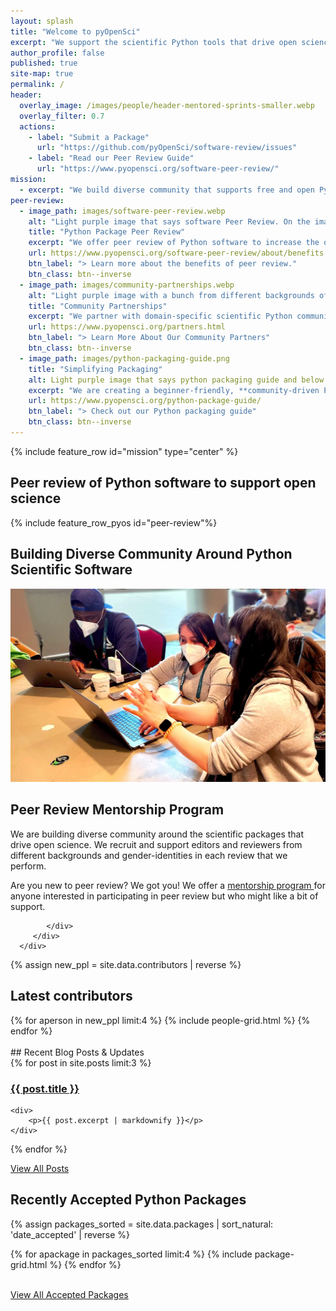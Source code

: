 ```yaml
---
layout: splash
title: "Welcome to pyOpenSci"
excerpt: "We support the scientific Python tools that drive open science through peer review, training and community building."
author_profile: false
published: true
site-map: true
permalink: /
header:
  overlay_image: /images/people/header-mentored-sprints-smaller.webp
  overlay_filter: 0.7
  actions:
    - label: "Submit a Package"
      url: "https://github.com/pyOpenSci/software-review/issues"
    - label: "Read our Peer Review Guide"
      url: "https://www.pyopensci.org/software-peer-review/"
mission:
  - excerpt: "We build diverse community that supports free and open Python tools for processing scientific data. We also build technical skills needed to contribute to open source and that support open science. Join our global community."
peer-review:
  - image_path: images/software-peer-review.webp
    alt: "Light purple image that says software Peer Review. On the image is a woman at a laptop with a pyOpenSci logo on it and a cup of coffee next to her. There is a very light flower in the bottom right hand corner. "
    title: "Python Package Peer Review"
    excerpt: "We offer peer review of Python software to increase the quality, usability and long term maintenance of the open source tools that drive open science. [JOSS accepts our review as theirs](https://www.pyopensci.org/software-peer-review/partners/joss.html) so you can get the benefits of pyOpenSci and JOSS through one review."
    url: https://www.pyopensci.org/software-peer-review/about/benefits.html
    btn_label: "> Learn more about the benefits of peer review."
    btn_class: btn--inverse
  - image_path: images/community-partnerships.webp
    alt: "Light purple image with a bunch from different backgrounds of stick figure people in a slightly darker color. The text on the image at the top says Community Partnerships"
    title: "Community Partnerships"
    excerpt: "We partner with domain-specific scientific Python communities such as [Pangeo](https://www.pyopensci.org/software-peer-review/partners/pangeo.html) who want to review affiliated packages. Through this collaboration, we develop community-specific standards that are used in our reviews to evaluate whether a package meets affiliation requirements. This removes the need for communities to develop their own peer review process."
    url: https://www.pyopensci.org/partners.html
    btn_label: "> Learn More About Our Community Partners"
    btn_class: btn--inverse
  - image_path: images/python-packaging-guide.png
    title: "Simplifying Packaging"
    alt: Light purple image that says python packaging guide and below it says simplifying python packaging. The background is a grey laptop with a hand looking down at the laptop the above.
    excerpt: "We are creating a beginner-friendly, **community-driven Python packaging guide**. Our guide is reviewed by members of the Python Packaging Authority, maintainers of core packaging tools and members of the scientific Python community. It recommends best practices for you to follow when creating a Python package."
    url: https://www.pyopensci.org/python-package-guide/
    btn_label: "> Check out our Python packaging guide"
    btn_class: btn--inverse
---
```


{% include feature_row id="mission" type="center" %}

## Peer review of Python software to support open science

{% include feature_row_pyos id="peer-review"%}

## Building Diverse Community Around Python Scientific Software

<div class="feature__wrapper" markdown="1">
   <div class="feature__item--left">
      <div class="archive__item">
         <div class="archive__item-teaser">
            <img src="/images/people/pyopensci-sprint-pycon-2023.webp" alt="Image showing 3 people working at 2 computers during a spring at pyCon USA 2023.">
         </div>
         <div class="archive__item-body">
            <h2 class="archive__item-title">Peer Review Mentorship Program</h2>
            <div class="archive__item-excerpt">
               <p>We are building diverse community around the scientific packages that drive open science. We recruit and support editors and reviewers from different backgrounds and gender-identities in each review that we perform.
            </p>
              Are you new to peer review? We got you!
              We offer a <a href="https://www.pyopensci.org/software-peer-review/how-to/reviewer-guide.html#a-guide-for-new-reviewers">mentorship program </a> for anyone interested in participating in peer review but who might like a bit of support.

            </div>
         </div>
      </div>

   </div>
</div>

{% assign new_ppl = site.data.contributors | reverse %}

## Latest contributors

<div class="entries-grid">
{% for aperson in new_ppl limit:4 %}
    {% include people-grid.html  %}
{% endfor %}
</div>

<br clear="both">

<div class="notice-highlight" markdown="1">
## Recent Blog Posts & Updates

<div class="grid col-3">
  {% for post in site.posts limit:3 %}

  <div class="cards">
  <h3 ><a href="{{ site.baseurl }}{{ post.url}}" rel="permalink">{{ post.title }}</a></h3>

    <div>
        <p>{{ post.excerpt | markdownify }}</p>
    </div>

</div>
{% endfor %}

</div>
<p><a href="/blog/" class="btn btn--info btn--large">View All Posts <i class="fa fa-4 fa-arrow-circle-right" aria-hidden="true"></i></a></p>
</div>


## Recently Accepted Python Packages

{% assign packages_sorted = site.data.packages | sort_natural: 'date_accepted' | reverse %}

<div class="grid">
  {% for apackage in packages_sorted limit:4 %}
    {% include package-grid.html %}
  {% endfor %}
</div>

<br clear="both">

<a href="/python-packages/" class="btn btn--info">View All Accepted Packages <i class="fa fa-4 fa-arrow-circle-right" aria-hidden="true"></i></a>
